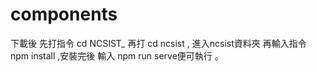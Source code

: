 # components

下載後 先打指令 cd  NCSIST_
          再打 cd ncsist  , 進入ncsist資料夾
再輸入指令 npm install ,安裝完後
輸入 npm run serve便可執行  。
